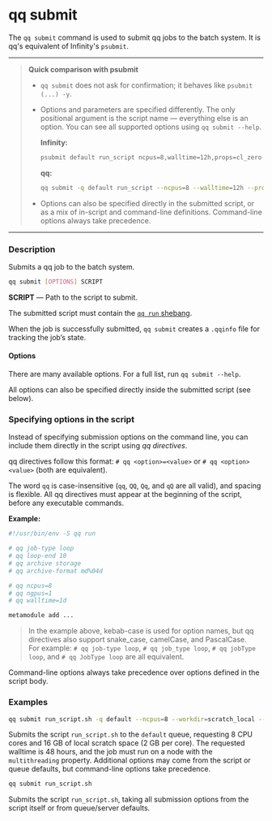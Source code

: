 # qq submit

The `qq submit` command is used to submit qq jobs to the batch system. It is qq's equivalent of Infinity's `psubmit`.

***

> **Quick comparison with psubmit**
> - `qq submit` does not ask for confirmation; it behaves like `psubmit (...) -y`.
> - Options and parameters are specified differently. The only positional argument is the script name — everything else is an option.
>   You can see all supported options using `qq submit --help`.
>
>   **Infinity:**
>   ```bash
>   psubmit default run_script ncpus=8,walltime=12h,props=cl_zero -y
>   ```
>
>   **qq:**
>   ```bash
>   qq submit -q default run_script --ncpus=8 --walltime=12h --props=cl_zero
>   ```
>
> - Options can also be specified directly in the submitted script, or as a mix of in-script and command-line definitions. Command-line options always take precedence.

***

### Description

Submits a qq job to the batch system.

```bash
qq submit [OPTIONS] SCRIPT
```

**SCRIPT** — Path to the script to submit.

The submitted script must contain the [`qq run` shebang](qq_run.md).

When the job is successfully submitted, `qq submit` creates a `.qqinfo` file for tracking the job’s state.

#### Options

There are many available options. For a full list, run `qq submit --help`.

All options can also be specified directly inside the submitted script (see below).

### Specifying options in the script

Instead of specifying submission options on the command line, you can include them directly in the script using *qq directives*.

qq directives follow this format: `# qq <option>=<value>` or `# qq <option> <value>` (both are equivalent).

The word `qq` is case-insensitive (`qq`, `QQ`, `Qq`, and `qQ` are all valid), and spacing is flexible.
All qq directives must appear at the beginning of the script, before any executable commands.

**Example:**

```bash
#!/usr/bin/env -S qq run

# qq job-type loop
# qq loop-end 10
# qq archive storage
# qq archive-format md%04d

# qq ncpus=8
# qq ngpus=1
# qq walltime=1d

metamodule add ...
```

> In the example above, kebab-case is used for option names, but qq directives also support snake_case, camelCase, and PascalCase.  
> For example: `# qq job-type loop`, `# qq job_type loop`, `# qq jobType loop`, and `# qq JobType loop` are all equivalent.

Command-line options always take precedence over options defined in the script body.

### Examples

```bash
qq submit run_script.sh -q default --ncpus=8 --workdir=scratch_local --worksize-per-cpu=2gb --walltime=2d --props=multithreading
```

Submits the script `run_script.sh` to the `default` queue, requesting 8 CPU cores and 16 GB of local scratch space (2 GB per core). The requested walltime is 48 hours, and the job must run on a node with the `multithreading` property. Additional options may come from the script or queue defaults, but command-line options take precedence.

```bash
qq submit run_script.sh
```

Submits the script `run_script.sh`, taking all submission options from the script itself or from queue/server defaults.